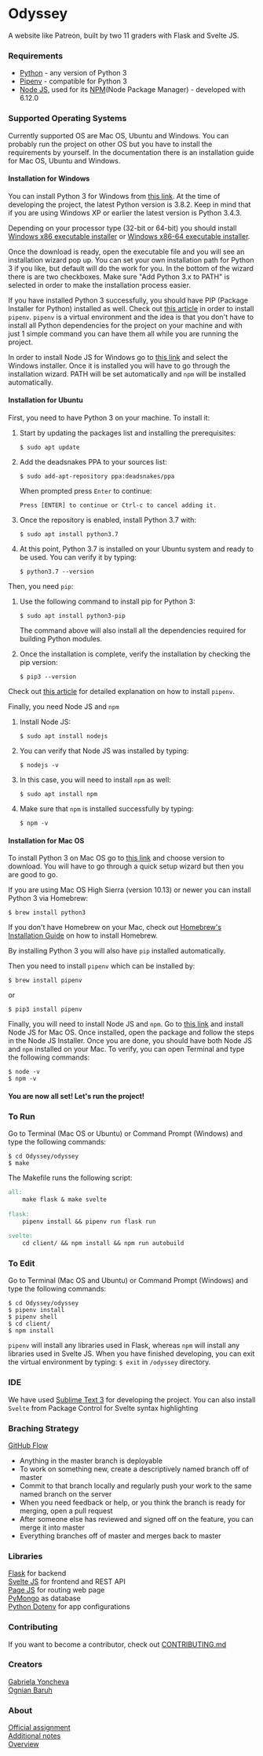 # Odyssey

A website like Patreon, built by two 11 graders with Flask and Svelte JS.

### Requirements

- [Python](https://www.python.org/) - any version of Python 3
- [Pipenv](https://pipenv-fork.readthedocs.io/en/latest/) - compatible for Python 3
- [Node JS](https://nodejs.org/en/), used for its [NPM](https://www.npmjs.com/)(Node Package Manager) - developed with 6.12.0

### Supported Operating Systems
Currently supported OS are Mac OS, Ubuntu and Windows. You can probably run the project on other OS but you have to install the requirements by yourself. In the documentation there is an installation guide for Mac OS, Ubuntu and Windows.

#### Installation for Windows

You can install Python 3 for Windows from [this link](https://www.python.org/downloads/windows/). At the time of developing the project, the latest Python version is 3.8.2. Keep in mind that if you are using Windows XP or earlier the latest version is Python 3.4.3. 

Depending on your processor type (32-bit or 64-bit) you should install [Windows x86 executable installer](https://www.python.org/ftp/python/3.7.7/python-3.7.7.exe) or [Windows x86-64 executable installer](https://www.python.org/ftp/python/3.7.7/python-3.7.7-amd64.exe). 

Once the download is ready, open the executable file and you will see an installation wizard pop up. You can set your own installation path for Python 3 if you like, but default will do the work for you. In the bottom of the wizard there is are two checkboxes. Make sure "Add Python 3.x to PATH" is selected in order to make the installation process easier. 

If you have installed Python 3 successfully, you should have PIP (Package Installer for Python) installed as well. Check out [this article](https://medium.com/@mahmudahsan/how-to-use-python-pipenv-in-mac-and-windows-1c6dc87b403e) in order to install `pipenv`. `pipenv` is a virtual environment and the idea is that you don't have to install all Python dependencies for the project on your machine and with just 1 simple command you can have them all while you are running the project.

In order to install Node JS for Windows go to [this link](https://nodejs.org/en/download/) and select the Windows installer. Once it is installed you will have to go through the installation wizard. PATH will be set automatically and `npm` will be installed automatically.

#### Installation for Ubuntu

First, you need to have Python 3 on your machine. To install it:

1.  Start by updating the packages list and installing the prerequisites:
    ```
    $ sudo apt update
    ```
2.  Add the deadsnakes PPA to your sources list:
    ```
    $ sudo add-apt-repository ppa:deadsnakes/ppa
    ```
    When prompted press  `Enter`  to continue:
    ```output
    Press [ENTER] to continue or Ctrl-c to cancel adding it.
    ```
3.  Once the repository is enabled, install Python 3.7 with:
    ```
    $ sudo apt install python3.7
    ```
4.  At this point, Python 3.7 is installed on your Ubuntu system and ready to be used. You can verify it by typing:
    ```
    $ python3.7 --version
    ```
Then, you need `pip`:
1.  Use the following command to install pip for Python 3:
    ```
    $ sudo apt install python3-pip
    ```
    The command above will also install all the dependencies required for building Python modules.
    
2.  Once the installation is complete, verify the installation by checking the pip version:
    ```
    $ pip3 --version
    ```

Check out [this article](https://gist.github.com/kogcyc/07c3e5d1f427c9fa6b99044d81f8ee82) for detailed explanation on how to install `pipenv`.

Finally, you need Node JS and `npm`
1. Install Node JS:
    ```
    $ sudo apt install nodejs
    ```
2. You can verify that Node JS was installed by typing:
    ```
    $ nodejs -v
    ``` 
3. In this case, you will need to install `npm` as well:
    ```
    $ sudo apt install npm
    ```
4. Make sure that `npm` is installed successfully by typing:
    ```
    $ npm -v
    ```

#### Installation for Mac OS

To install Python 3 on Mac OS go to [this link](https://www.python.org/downloads/mac-osx/) and choose version to download. You will have to go through a quick setup wizard but then you are good to go.

If you are using Mac OS High Sierra (version 10.13) or newer you can install Python 3 via Homebrew:
```
$ brew install python3
```
If you don't have Homebrew on your Mac, check out [Homebrew's Installation Guide](https://docs.brew.sh/Installation) on how to install Homebrew.

By installing Python 3 you will also have `pip` installed automatically.

Then you need to install `pipenv` which can be installed by:
```
$ brew install pipenv
```
 or
```
$ pip3 install pipenv
```

Finally, you will need to install Node JS and `npm`. Go to [this link](https://nodejs.org/en/download/) and install Node JS for Mac OS. Once installed, open the package and follow the steps in the Node JS Installer. Once you are done, you should have both Node JS and `npm` installed on your Mac.
To verify, you can open Terminal and type the following commands:
```
$ node -v
$ npm -v
```

#### You are now all set! Let's run the project! 

### To Run

Go to Terminal (Mac OS or Ubuntu) or Command Prompt (Windows) and type the following commands:
```
$ cd Odyssey/odyssey
$ make
```
The Makefile runs the following script:
```makefile
all:
    make flask & make svelte
    
flask:
    pipenv install && pipenv run flask run
    
svelte:
    cd client/ && npm install && npm run autobuild
```

### To Edit

Go to Terminal (Mac OS and Ubuntu) or Command Prompt (Windows) and type the following commands:
```
$ cd Odyssey/odyssey
$ pipenv install
$ pipenv shell
$ cd client/
$ npm install
```
`pipenv` will install any libraries used in Flask, whereas `npm` will install any libraries used in Svelte JS.
When you have finished developing, you can exit the virtual environment by typing:
`$ exit` in `/odyssey` directory.

### IDE

We have used [Sublime Text 3](https://www.sublimetext.com/3) for developing the project. You can also install `Svelte` from Package Control for Svelte syntax highlighting


### Braching Strategy

[GitHub Flow](https://githubflow.github.io/)

- Anything in the master branch is deployable
- To work on something new, create a descriptively named branch off of master
- Commit to that branch locally and regularly push your work to the same named branch on the server
- When you need feedback or help, or you think the branch is ready for merging, open a pull request
- After someone else has reviewed and signed off on the feature, you can merge it into master
- Everything branches off of master and merges back to master

### Libraries

[Flask](https://flask.palletsprojects.com/en/1.1.x/) for backend \
[Svelte JS](https://svelte.dev/) for frontend and REST API \
[Page JS](https://visionmedia.github.io/page.js/) for routing web page \
[PyMongo](https://api.mongodb.com/python/current/tutorial.html) as database \
[Python Dotenv](https://pypi.org/project/python-dotenv/) for app configurations

### Contributing

If you want to become a contributor, check out [CONTRIBUTING.md](https://github.com/ogi02/Odyssey/blob/master/CONTRIBUTING.md)

### Creators

[Gabriela Yoncheva](https://github.com/GabrielaY) \
[Ognian Baruh](https://github.com/ogi02)

### About

[Official assignment](https://docs.google.com/document/d/1fe4PTeQvuJQCtzLAepiWgYKQRrgO0HffOD3cP5iOwkI/edit?usp=sharing) \
[Additional notes](https://docs.google.com/document/d/1MGU3UjkklhmtIZYOXibMGOLQSNI5sJdpi29l_KBRsfU/edit) \
[Overview](https://docs.google.com/spreadsheets/d/19rgsBmh61TQRARmx8KPktfGFi1IK6kYtLRE6ENJNaMM/edit#gid=0)